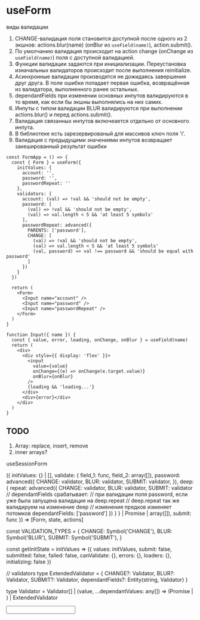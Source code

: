 # useForm

виды валидации
1. CHANGE-валидация поля становится доступной после одного из 2 экшнов: actions.blur(name) (onBlur из `useField(name)`), action.submit().
2. По умолчанию валидация происходит на action change (onChange из `useField(name)`) поля с доступной валидацией.
3. Функции валидации задаются при инициализации. Переустановка изначальных валидаторов происходит после выполнения reinitialize.
4. Асинхронные валидации производятся не дожидаясь завершения друг друга. В поле ошибки попадает первая ошибка, возвращённая из валидатора, выполненного ранее остальных.
5. dependantFields при изменении основных инпутов валидируются в то время, как если бы экшны выполнялись на них самих.
6. Инпуты с типом валидации BLUR валидируются при выполнении actions.blur() и перед actions.submit().
7. Валидация связанных инпутов включеается отдельно от основного инпута.
8. В библиотеке есть зарезервированый для массивов ключ поля 'i'.
9. Валидация с предыдущими значениями инпутов возвращает закешированный результат ошибки

```
const FormApp = () => {
  const { Form } = useForm({
    initValues: {
      account: '',
      password: '',
      passwordRepeat: ''
    },
    validators: {
      account: (val) => !val && 'should not be empty',
      password: [
        (val) => !val && 'should not be empty',
        (val) => val.length < 5 && 'at least 5 symbols'
      ],
      passwordRepeat: advanced({
        PARENTS: ['password'],
        CHANGE: [
          (val) => !val && 'should not be empty',
          (val) => val.length < 5 && 'at least 5 symbols'
          (val, password) => val !== password && 'should be equal with password'
        ]
      })
    }
  })

  return (
    <Form>
      <Input name="account" />
      <Input name="password" />
      <Input name="passwordRepeat" />
    </Form>
  )
}

function Input({ name }) {
  const { value, error, loading, onChange, onBlur } = useField(name)
  return (
    <div>
      <div style={{ display: 'flex' }}>
        <input
          value={value}
          onChange={(e) => onChange(e.target.value)}
          onBlur={onBlur}
        />
        {loading && 'loading...'}
      </div>
      <div>{error}</div>
    </div>
  )
}
```

## TODO

1. Array: replace, insert, remove
2. inner arrays?


useSessionForm


({
  initValues: {} | [],
  validate: {
    field_1: func,
    field_2: array([]),
    password: advanced({
      CHANGE: validator,
      BLUR: validator,
      SUBMIT: validator,
    }),
    deep: {
      repeat: advanced({
        CHANGE: validator,
        BLUR: validator,
        SUBMIT: validator
        // dependantFields срабатывает:
        // при валидации поля password, если уже была запущена валидация на deep.repeat
        // deep.repeat так же валидируем на изменение deep
        // изменения предков изменяет потомков
        dependantFields: ['password']
      })
    }
  } | Promise | array([]),
  submit: func
}) => [Form, state, actions]

const VALIDATION_TYPES = {
  CHANGE: Symbol('CHANGE'),
  BLUR: Symbol('BLUR'),
  SUBMIT: Symbol('SUBMIT'),
}

const getInitState = initValues => ({
  values: initValues,
  submit: false,
  submitted: false,
  failed: false,
  canValidate: {},
  errors: {},
  loaders: {},
  initializing: false
})

// validators
type ExtendedValidator = {
  CHANGE?: Validator,
  BLUR?: Validator,
  SUBMIT?: Validator,
  dependantFields?: Entity(string, Validator)
}

type Validator = Validator[] |
  (value, ...dependantValues: any[]) => (Promise | ) |
  ExtendedValidator

<Form>
  <Input name='k' />
</Form>
